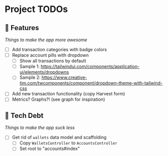# Project TODOs

## 💎 **Features**
*Things to make the app more awesome*

- [ ] Add transaction categories with badge colors
- [ ] Replace account pills with dropdown
  - [ ] Show all transactions by default
  - [ ] Sample 1: https://tailwindui.com/components/application-ui/elements/dropdowns
  - [ ] Sample 2: https://www.creative-tim.com/twcomponents/component/dropdown-theme-with-tailwind-css
- [ ] Add new transaction functionality (copy Harvest form)
- [ ] Metrics? Graphs?! (see graph for inspiration)

## 🚧 **Tech Debt**
*Things to make the app suck less*

- [ ] Get rid of `wallets` data model and scaffolding
  - [ ] Copy `WalletsController` to `AccountsController`
  - [ ] Set root to "accounts#index"
